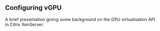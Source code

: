 Configuring vGPU
----------------

A brief presentation giving some background on the GPU virtualisation API
in Citrix XenServer.
